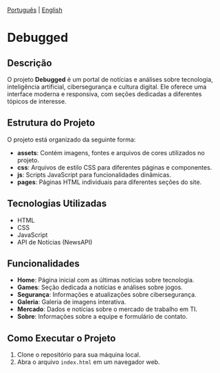 [Português](README.md) | [English](README.en.md)

# Debugged

## Descrição
O projeto **Debugged** é um portal de notícias e análises sobre tecnologia, inteligência artificial, cibersegurança e cultura digital. Ele oferece uma interface moderna e responsiva, com seções dedicadas a diferentes tópicos de interesse.

## Estrutura do Projeto
O projeto está organizado da seguinte forma:
- **assets**: Contém imagens, fontes e arquivos de cores utilizados no projeto.
- **css**: Arquivos de estilo CSS para diferentes páginas e componentes.
- **js**: Scripts JavaScript para funcionalidades dinâmicas.
- **pages**: Páginas HTML individuais para diferentes seções do site.

## Tecnologias Utilizadas
- HTML
- CSS
- JavaScript
- API de Notícias (NewsAPI)

## Funcionalidades
- **Home**: Página inicial com as últimas notícias sobre tecnologia.
- **Games**: Seção dedicada a notícias e análises sobre jogos.
- **Segurança**: Informações e atualizações sobre cibersegurança.
- **Galeria**: Galeria de imagens interativa.
- **Mercado**: Dados e notícias sobre o mercado de trabalho em TI.
- **Sobre**: Informações sobre a equipe e formulário de contato.

## Como Executar o Projeto
1. Clone o repositório para sua máquina local.
2. Abra o arquivo `index.html` em um navegador web.